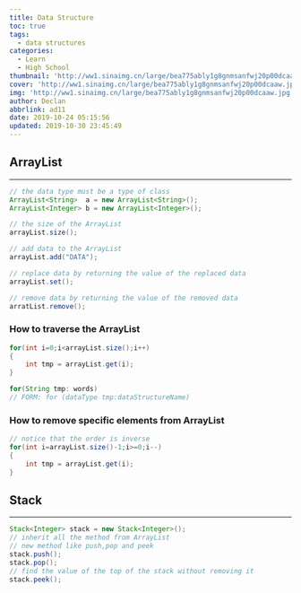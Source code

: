 ```yaml
---
title: Data Structure
toc: true
tags:
  - data structures
categories:
  - Learn
  - High School
thumbnail: 'http://ww1.sinaimg.cn/large/bea775ably1g8gnmsanfwj20p00dcaaw.jpg'
cover: 'http://ww1.sinaimg.cn/large/bea775ably1g8gnmsanfwj20p00dcaaw.jpg'
img: 'http://ww1.sinaimg.cn/large/bea775ably1g8gnmsanfwj20p00dcaaw.jpg'
author: Declan
abbrlink: ad11
date: 2019-10-24 05:15:56
updated: 2019-10-30 23:45:49
---
```



## ArrayList

---

~~~java
// the data type must be a type of class
ArrayList<String>  a = new ArrayList<String>();
ArrayList<Integer> b = new ArrayList<Integer>();

// the size of the ArrayList
arrayList.size();

// add data to the ArrayList
arrayList.add("DATA");

// replace data by returning the value of the replaced data
arrayList.set();

// remove data by returning the value of the removed data
arratList.remove();
~~~

### How to traverse the ArrayList

<!--more-->

~~~JAVA
for(int i=0;i<arrayList.size();i++)
{
    int tmp = arrayList.get(i);
}

for(String tmp: words)
// FORM: for (dataType tmp:dataStructureName)
~~~

### How to remove specific elements from ArrayList

~~~JAVA
// notice that the order is inverse
for(int i=arrayList.size()-1;i>=0;i--)
{
    int tmp = arrayList.get(i);
}
~~~

## Stack

---

```java
Stack<Integer> stack = new Stack<Integer>();
// inherit all the method from ArrayList
// new method like push,pop and peek
stack.push();
stack.pop();
// find the value of the top of the stack without removing it 
stack.peek();
```